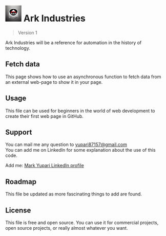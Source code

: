 <h1><img src="./logo12.jpg" alt=personal logo" width=50> Ark Industries</h1>

> Version 1

Ark Industries will be a reference for automation in the history of technology.

## Fetch data

This page shows how to use an asynchronous function to fetch data from an external web-page to show it in your page.

## Usage

This file can be used for beginners in the world of web development to create their first web page in GitHub.

## Support

You can mail me any question to yupari87157@gmail.com  
You can add me on LinkedIn for some explanation about the use of this code.  
<p>Add me: <a href="https://www.linkedin.com/in/markyupariruiz/" target="_blank">Mark Yupari LinkedIn profile</a></p>

## Roadmap

This file be updated as more fascinating things to add are found.

## License

This file is free and open source. You can use it for commercial projects, open source projects, or really almost whatever you want.
